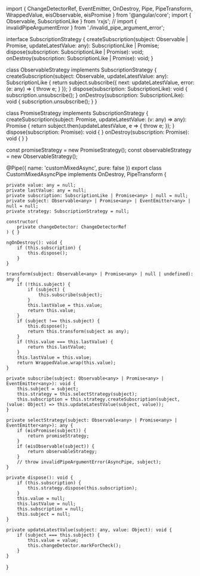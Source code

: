 import { ChangeDetectorRef, EventEmitter, OnDestroy, Pipe, PipeTransform, WrappedValue, ɵisObservable, ɵisPromise } from '@angular/core';
import { Observable, SubscriptionLike } from 'rxjs';
// import { invalidPipeArgumentError } from './invalid_pipe_argument_error';

interface SubscriptionStrategy {
	createSubscription(subject: Observable<any> | Promise<any>, updateLatestValue: any): SubscriptionLike | Promise<any>;
	dispose(subscription: SubscriptionLike | Promise<any>): void;
	onDestroy(subscription: SubscriptionLike | Promise<any>): void;
}

class ObservableStrategy implements SubscriptionStrategy {
	createSubscription(subject: Observable<any>, updateLatestValue: any): SubscriptionLike {
		return subject.subscribe({ next: updateLatestValue, error: (e: any) => { throw e; } });
	}
	dispose(subscription: SubscriptionLike): void {
		subscription.unsubscribe();
	}
	onDestroy(subscription: SubscriptionLike): void {
		subscription.unsubscribe();
	}
}

class PromiseStrategy implements SubscriptionStrategy {
	createSubscription(subject: Promise<any>, updateLatestValue: (v: any) => any): Promise<any> {
		return subject.then(updateLatestValue, e => { throw e; });
	}
	dispose(subscription: Promise<any>): void { }
	onDestroy(subscription: Promise<any>): void { }
}

const promiseStrategy = new PromiseStrategy();
const observableStrategy = new ObservableStrategy();

@Pipe({ name: 'customMixedAsync', pure: false })
export class CustomMixedAsyncPipe implements OnDestroy, PipeTransform {

	private value: any = null;
	private lastValue: any = null;
	private subscription: SubscriptionLike | Promise<any> | null = null;
	private subject: Observable<any> | Promise<any> | EventEmitter<any> | null = null;
	private strategy: SubscriptionStrategy = null;

	constructor(
		private changeDetector: ChangeDetectorRef
	) { }

	ngOnDestroy(): void {
		if (this.subscription) {
			this.dispose();
		}
	}

	transform(subject: Observable<any> | Promise<any> | null | undefined): any {
		if (!this.subject) {
			if (subject) {
				this.subscribe(subject);
			}
			this.lastValue = this.value;
			return this.value;
		}
		if (subject !== this.subject) {
			this.dispose();
			return this.transform(subject as any);
		}
		if (this.value === this.lastValue) {
			return this.lastValue;
		}
		this.lastValue = this.value;
		return WrappedValue.wrap(this.value);
	}

	private subscribe(subject: Observable<any> | Promise<any> | EventEmitter<any>): void {
		this.subject = subject;
		this.strategy = this.selectStrategy(subject);
		this.subscription = this.strategy.createSubscription(subject, (value: Object) => this.updateLatestValue(subject, value));
	}

	private selectStrategy(subject: Observable<any> | Promise<any> | EventEmitter<any>): any {
		if (ɵisPromise(subject)) {
			return promiseStrategy;
		}
		if (ɵisObservable(subject)) {
			return observableStrategy;
		}
		// throw invalidPipeArgumentError(AsyncPipe, subject);
	}

	private dispose(): void {
		if (this.subscription) {
			this.strategy.dispose(this.subscription);
		}
		this.value = null;
		this.lastValue = null;
		this.subscription = null;
		this.subject = null;
	}

	private updateLatestValue(subject: any, value: Object): void {
		if (subject === this.subject) {
			this.value = value;
			this.changeDetector.markForCheck();
		}
	}
}
